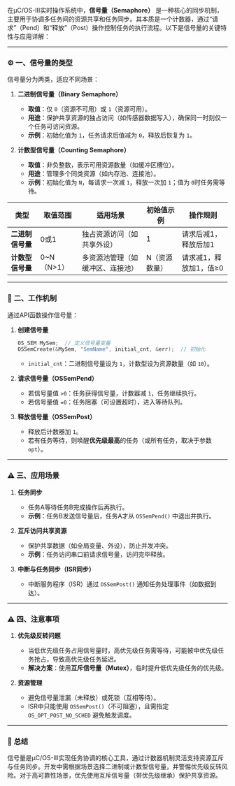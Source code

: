 在μC/OS-III实时操作系统中，**信号量（Semaphore）** 是一种核心的同步机制，主要用于协调多任务间的资源共享和任务同步。其本质是一个计数器，通过“请求”（Pend）和“释放”（Post）操作控制任务的执行流程。以下是信号量的关键特性与应用详解：

---

### ⚙️ **一、信号量的类型**
信号量分为两类，适应不同场景：
1. **二进制信号量（Binary Semaphore）**  
   - **取值**：仅 `0`（资源不可用）或 `1`（资源可用）。  
   - **用途**：保护共享资源的独占访问（如传感器数据写入），确保同一时刻仅一个任务可访问资源。  
   - **示例**：初始化值为 `1`，任务请求后值减为 `0`，释放后恢复为 `1`。

2. **计数型信号量（Counting Semaphore）**  
   - **取值**：非负整数，表示可用资源数量（如缓冲区槽位）。  
   - **用途**：管理多个同类资源（如内存池、连接池）。  
   - **示例**：初始化值为 `N`，每请求一次减 `1`，释放一次加 `1`；值为 `0`时任务需等待。

| **类型**         | **取值范围** | **适用场景**                     | **初始值示例** | **操作规则**               |
|------------------|--------------|----------------------------------|----------------|----------------------------|
| **二进制信号量** | 0或1         | 独占资源访问（如共享外设）       | 1              | 请求后减1，释放后加1        |
| **计数型信号量** | 0~N（N>1）   | 多资源池管理（如缓冲区、连接池） | N（资源数量）  | 请求减1，释放加1，值≥0     |

---

### 🔄 **二、工作机制**
通过API函数操作信号量：  
1. **创建信号量**  
   ```c
   OS_SEM MySem;  // 定义信号量变量
   OSSemCreate(&MySem, "SemName", initial_cnt, &err);  // 初始化
   ```
   - `initial_cnt`：二进制信号量设为 `1`，计数型设为资源数量（如 `10`）。

2. **请求信号量（OSSemPend）**  
   - 若信号量值 `>0`：任务获得信号量，计数器减 `1`，任务继续执行。  
   - 若信号量值 `=0`：任务阻塞（可设置超时），进入等待队列。

3. **释放信号量（OSSemPost）**  
   - 释放后计数器加 `1`。  
   - 若有任务等待，则唤醒**优先级最高**的任务（或所有任务，取决于参数 `opt`）。

---

### ⚠️ **三、应用场景**
1. **任务同步**  
   - 任务A等待任务B完成操作后再执行。  
   - **示例**：任务B发送信号量后，任务A才从 `OSSemPend()` 中退出并执行。

2. **互斥访问共享资源**  
   - 保护共享数据（如全局变量、外设），防止并发冲突。  
   - **示例**：任务访问串口前请求信号量，访问完毕释放。

3. **中断与任务同步（ISR同步）**  
   - 中断服务程序（ISR）通过 `OSSemPost()` 通知任务处理事件（如数据到达）。

---

### ⚠️ **四、注意事项**
1. **优先级反转问题**  
   - 当低优先级任务占用信号量时，高优先级任务需等待，可能被中优先级任务抢占，导致高优先级任务延迟。  
   - **解决方案**：使用**互斥信号量（Mutex）**，临时提升低优先级任务的优先级。

2. **资源管理**  
   - 避免信号量泄漏（未释放）或死锁（互相等待）。  
   - ISR中只能使用 `OSSemPost()`（不可阻塞），且需指定 `OS_OPT_POST_NO_SCHED` 避免触发调度。

---

### 💎 **总结**
信号量是μC/OS-III实现任务协调的核心工具，通过计数器机制灵活支持资源互斥与任务同步。开发中需根据场景选择二进制或计数型信号量，并警惕优先级反转风险。对于高可靠性场景，优先使用互斥信号量（带优先级继承）保护共享资源。